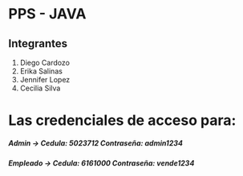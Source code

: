 # PPS - JAVA

## Integrantes

1. Diego Cardozo
2. Erika Salinas
3. Jennifer Lopez
4. Cecilia Silva

# Las credenciales de acceso para:
##### Admin -> Cedula: 5023712  Contraseña: admin1234
##### Empleado -> Cedula: 6161000  Contraseña: vende1234
